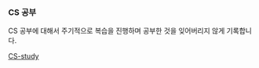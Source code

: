 ### CS 공부

CS 공부에 대해서 주기적으로 복습을 진행하며 공부한 것을 잊어버리지 않게 기록합니다. 

 [CS-study](https://github.com/UNGGU0704/computer-science-study)